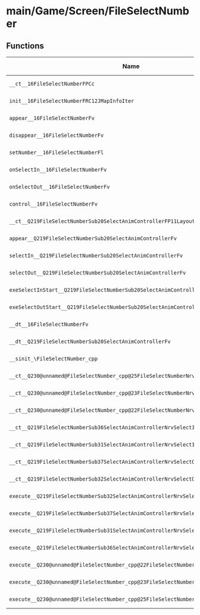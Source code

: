 # main/Game/Screen/FileSelectNumber

## Functions

| Name | Address | Match % |
|------|---------|---------|
| `__ct__16FileSelectNumberFPCc` | `0x80357478` | :x: (0.0%) |
| `init__16FileSelectNumberFRC12JMapInfoIter` | `0x803574C8` | :x: (0.0%) |
| `appear__16FileSelectNumberFv` | `0x80357530` | :x: (0.0%) |
| `disappear__16FileSelectNumberFv` | `0x8035762C` | :x: (0.0%) |
| `setNumber__16FileSelectNumberFl` | `0x80357714` | :x: (0.0%) |
| `onSelectIn__16FileSelectNumberFv` | `0x80357728` | :x: (0.0%) |
| `onSelectOut__16FileSelectNumberFv` | `0x80357730` | :x: (0.0%) |
| `control__16FileSelectNumberFv` | `0x80357738` | :x: (0.0%) |
| `__ct__Q219FileSelectNumberSub20SelectAnimControllerFP11LayoutActor` | `0x80357740` | :x: (0.0%) |
| `appear__Q219FileSelectNumberSub20SelectAnimControllerFv` | `0x803577A0` | :x: (0.0%) |
| `selectIn__Q219FileSelectNumberSub20SelectAnimControllerFv` | `0x80357828` | :x: (0.0%) |
| `selectOut__Q219FileSelectNumberSub20SelectAnimControllerFv` | `0x80357894` | :x: (0.0%) |
| `exeSelectInStart__Q219FileSelectNumberSub20SelectAnimControllerFv` | `0x80357900` | :x: (0.0%) |
| `exeSelectOutStart__Q219FileSelectNumberSub20SelectAnimControllerFv` | `0x80357990` | :x: (0.0%) |
| `__dt__16FileSelectNumberFv` | `0x80357A20` | :x: (0.0%) |
| `__dt__Q219FileSelectNumberSub20SelectAnimControllerFv` | `0x80357A7C` | :x: (0.0%) |
| `__sinit_\FileSelectNumber_cpp` | `0x80357AD4` | :x: (0.0%) |
| `__ct__Q230@unnamed@FileSelectNumber_cpp@25FileSelectNumberNrvAppearFv` | `0x80357B28` | :x: (0.0%) |
| `__ct__Q230@unnamed@FileSelectNumber_cpp@23FileSelectNumberNrvWaitFv` | `0x80357B38` | :x: (0.0%) |
| `__ct__Q230@unnamed@FileSelectNumber_cpp@22FileSelectNumberNrvEndFv` | `0x80357B48` | :x: (0.0%) |
| `__ct__Q219FileSelectNumberSub36SelectAnimControllerNrvSelectInStartFv` | `0x80357B58` | :x: (0.0%) |
| `__ct__Q219FileSelectNumberSub31SelectAnimControllerNrvSelectInFv` | `0x80357B68` | :x: (0.0%) |
| `__ct__Q219FileSelectNumberSub37SelectAnimControllerNrvSelectOutStartFv` | `0x80357B78` | :x: (0.0%) |
| `__ct__Q219FileSelectNumberSub32SelectAnimControllerNrvSelectOutFv` | `0x80357B88` | :x: (0.0%) |
| `execute__Q219FileSelectNumberSub32SelectAnimControllerNrvSelectOutCFP5Spine` | `0x80357B98` | :x: (0.0%) |
| `execute__Q219FileSelectNumberSub37SelectAnimControllerNrvSelectOutStartCFP5Spine` | `0x80357B9C` | :x: (0.0%) |
| `execute__Q219FileSelectNumberSub31SelectAnimControllerNrvSelectInCFP5Spine` | `0x80357BA4` | :x: (0.0%) |
| `execute__Q219FileSelectNumberSub36SelectAnimControllerNrvSelectInStartCFP5Spine` | `0x80357BA8` | :x: (0.0%) |
| `execute__Q230@unnamed@FileSelectNumber_cpp@22FileSelectNumberNrvEndCFP5Spine` | `0x80357BB0` | :x: (0.0%) |
| `execute__Q230@unnamed@FileSelectNumber_cpp@23FileSelectNumberNrvWaitCFP5Spine` | `0x80357C08` | :x: (0.0%) |
| `execute__Q230@unnamed@FileSelectNumber_cpp@25FileSelectNumberNrvAppearCFP5Spine` | `0x80357C0C` | :x: (0.0%) |